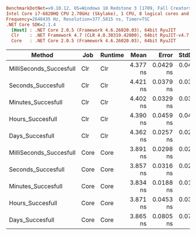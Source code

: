 ``` ini

BenchmarkDotNet=v0.10.12, OS=Windows 10 Redstone 3 [1709, Fall Creators Update] (10.0.16299.192)
Intel Core i7-6820HQ CPU 2.70GHz (Skylake), 1 CPU, 8 logical cores and 4 physical cores
Frequency=2648435 Hz, Resolution=377.5815 ns, Timer=TSC
.NET Core SDK=2.1.4
  [Host] : .NET Core 2.0.5 (Framework 4.6.26020.03), 64bit RyuJIT
  Clr    : .NET Framework 4.7 (CLR 4.0.30319.42000), 64bit RyuJIT-v4.7.2600.0
  Core   : .NET Core 2.0.5 (Framework 4.6.26020.03), 64bit RyuJIT


```
|                  Method |  Job | Runtime |     Mean |     Error |    StdDev | Allocated |
|------------------------ |----- |-------- |---------:|----------:|----------:|----------:|
| MilliSeconds_Succesfull |  Clr |     Clr | 4.377 ns | 0.0429 ns | 0.0402 ns |       0 B |
|      Seconds_Succesfull |  Clr |     Clr | 4.421 ns | 0.0379 ns | 0.0317 ns |       0 B |
|      Minutes_Succesfull |  Clr |     Clr | 4.402 ns | 0.0329 ns | 0.0307 ns |       0 B |
|        Hours_Succesfull |  Clr |     Clr | 4.390 ns | 0.0459 ns | 0.0407 ns |       0 B |
|         Days_Succesfull |  Clr |     Clr | 4.362 ns | 0.0257 ns | 0.0241 ns |       0 B |
| MilliSeconds_Succesfull | Core |    Core | 3.891 ns | 0.0298 ns | 0.0264 ns |       0 B |
|      Seconds_Succesfull | Core |    Core | 3.857 ns | 0.0316 ns | 0.0280 ns |       0 B |
|      Minutes_Succesfull | Core |    Core | 3.834 ns | 0.0188 ns | 0.0167 ns |       0 B |
|        Hours_Succesfull | Core |    Core | 3.871 ns | 0.0453 ns | 0.0378 ns |       0 B |
|         Days_Succesfull | Core |    Core | 3.865 ns | 0.0805 ns | 0.0753 ns |       0 B |
